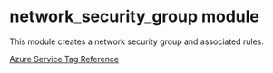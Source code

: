 # network_security_group module

This module creates a network security group and associated rules.

[Azure Service Tag Reference](https://docs.microsoft.com/en-us/azure/virtual-network/service-tags-overview#available-service-tags)